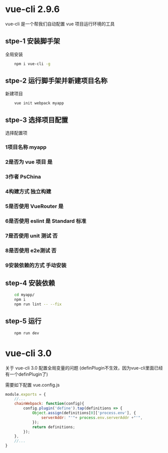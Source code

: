 # vue-cli 2.9.6
vue-cli 是一个帮我们自动配置 vue 项目运行环境的工具

## stpe-1 安装脚手架
全局安装
```bash
    npm i vue-cli -g
```

## stpe-2 运行脚手架并新建项目名称
新建项目
```
    vue init webpack myapp
```

## stpe-3 选择项目配置
选择配置项

### 1项目名称 myapp
### 2是否为 vue 项目 是
### 3作者 PsChina
### 4构建方式 独立构建
### 5是否使用 VueRouter 是
### 6是否使用 eslint 是 Standard 标准
### 7是否使用 unit 测试 否
### 8是否使用 e2e测试 否
### 9安装依赖的方式 手动安装

## step-4 安装依赖
```bash
    cd myapp/
    npm i
    npm run lint -- --fix
```
## step-5 运行
```bash
    npm run dev
```

# vue-cli 3.0

关于 vue-cli 3.0 配置全局变量的问题 (definPlugin不生效，因为vue-cli里面已经有一个definPlugin了)

需要如下配置
vue.config.js
```js
module.exports = {
    //...
	chainWebpack: function(config){
		config.plugin('define').tap(definitions => {
			Object.assign(definitions[0]['process.env'], {
				serverAddr: "'"+ process.env.serverAddr +"'",
			});
			return definitions;
		});
	},
    //...
}
```

